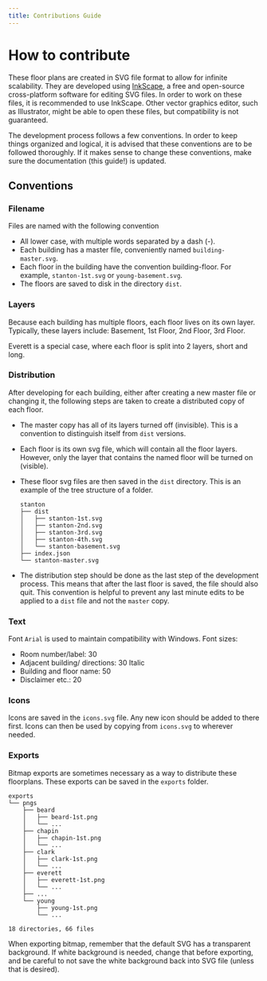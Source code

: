 ```yaml
---
title: Contributions Guide
---
```

# How to contribute
These floor plans are created in SVG file format to allow for infinite scalability. They are developed using [InkScape](http://www.inkscape.org/), a free and open-source cross-platform software for editing SVG files. In order to work on these files, it is recommended to use InkScape. Other vector graphics editor, such as Illustrator, might be able to open these files, but compatibility is not guaranteed.

The development process follows a few conventions. In order to keep things organized and logical, it is advised that these conventions are to be followed thoroughly. If it makes sense to change these conventions, make sure the documentation (this guide!) is updated.

## Conventions
### Filename
Files are named with the following convention

- All lower case, with multiple words separated by a dash (-).
- Each building has a master file, conveniently named `building-master.svg`.
- Each floor in the building have the convention building-floor. For example, `stanton-1st.svg` or `young-basement.svg`.
- The floors are saved to disk in the directory `dist`.

### Layers
Because each building has multiple floors, each floor lives on its own layer. Typically, these layers include: Basement, 1st Floor, 2nd Floor, 3rd Floor.

Everett is a special case, where each floor is split into 2 layers, short and long. 

### Distribution
After developing for each building, either after creating a new master file or changing it, the following steps are taken to create a distributed copy of each floor.

- The master copy has all of its layers turned off (invisible). This is a convention to distinguish itself from `dist` versions.
- Each floor is its own svg file, which will contain all the floor layers. However, only the layer that contains the named floor will be turned on (visible).
- These floor svg files are then saved in the `dist` directory. This is an example of the tree structure of a folder.

    ```
    stanton
    ├── dist
    │   ├── stanton-1st.svg
    │   ├── stanton-2nd.svg
    │   ├── stanton-3rd.svg
    │   ├── stanton-4th.svg
    │   └── stanton-basement.svg
    ├── index.json
    └── stanton-master.svg
    ```
    
- The distribution step should be done as the last step of the development process. This means that after the last floor is saved, the file should also quit. This convention is helpful to prevent any last minute edits to be applied to a `dist` file and not the `master` copy.

### Text
Font `Arial` is used to maintain compatibility with Windows.
Font sizes:

- Room number/label: 30
- Adjacent building/ directions: 30 Italic
- Building and floor name: 50
- Disclaimer etc.: 20

### Icons
Icons are saved in the `icons.svg` file. Any new icon should be added to there first. Icons can then be used by copying from `icons.svg` to wherever needed.

### Exports
Bitmap exports are sometimes necessary as a way to distribute these floorplans. These exports can be saved in the `exports` folder.

```
exports
└── pngs
    ├── beard
    │   ├── beard-1st.png
    │   └── ...
    ├── chapin
    │   ├── chapin-1st.png
    │   └── ...
    ├── clark
    │   ├── clark-1st.png
    │   └── ...
    ├── everett
    │   ├── everett-1st.png
    │   └── ...
    ├── ...
    └── young
        ├── young-1st.png
        └── ...

18 directories, 66 files
```

When exporting bitmap, remember that the default SVG has a transparent background. If white background is needed, change that before exporting, and be careful to not save the white background back into SVG file (unless that is desired).